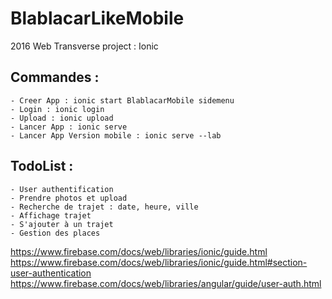 # BlablacarLikeMobile
2016 Web Transverse project : Ionic

## Commandes :
	- Creer App : ionic start BlablacarMobile sidemenu
	- Login : ionic login
	- Upload : ionic upload
	- Lancer App : ionic serve
	- Lancer App Version mobile : ionic serve --lab

## TodoList :
	- User authentification
	- Prendre photos et upload
	- Recherche de trajet : date, heure, ville
	- Affichage trajet
	- S'ajouter à un trajet
	- Gestion des places

https://www.firebase.com/docs/web/libraries/ionic/guide.html
https://www.firebase.com/docs/web/libraries/ionic/guide.html#section-user-authentication
https://www.firebase.com/docs/web/libraries/angular/guide/user-auth.html

